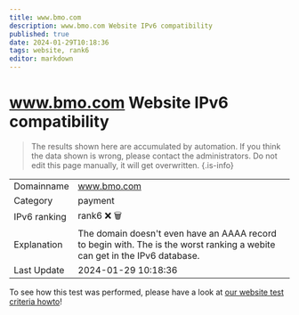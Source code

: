 ```yaml
---
title: www.bmo.com
description: www.bmo.com Website IPv6 compatibility
published: true
date: 2024-01-29T10:18:36
tags: website, rank6
editor: markdown
---
```


# www.bmo.com Website IPv6 compatibility

> The results shown here are accumulated by automation. If you think the data shown is wrong, please contact the administrators. 
> Do not edit this page manually, it will get overwritten.
{.is-info}


|   |   |
| - | - |
| Domainname | www.bmo.com
| Category | payment |
| IPv6 ranking | rank6 :x: :wastebasket: |
| Explanation | The domain doesn't even have an AAAA record to begin with. The is the worst ranking a webite can get in the IPv6 database. |
| Last Update | 2024-01-29 10:18:36 |

To see how this test was performed, please have a look at [our website test criteria howto](/howto/testcriteria/website)!

